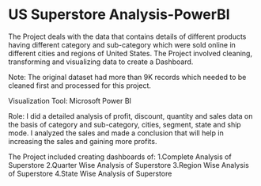 # US Superstore Analysis-PowerBI

The Project deals with the data that contains details of different products having different category and sub-category which were sold online in different cities and regions of United States. The Project involved cleaning, transforming and visualizing data to create a Dashboard.

Note: The original dataset had more than 9K records which needed to be cleaned first and processed for this project.

Visualization Tool: Microsoft Power BI

Role:
I did a detailed analysis of profit, discount, quantity and sales data on the basis of category and sub-category, cities, segment, state and ship mode. 
I analyzed the sales and made a conclusion that will help in increasing the sales and gaining more profits.

The Project included creating dashboards of:
1.Complete Analysis of Superstore
2.Quarter Wise Analysis of Superstore
3.Region Wise Analysis of Superstore
4.State Wise Analysis of Superstore

